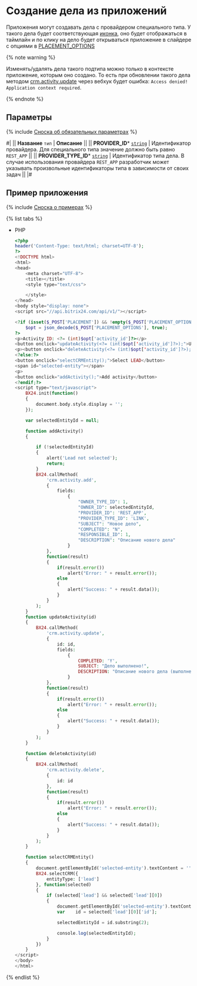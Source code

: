 # Создание дела из приложений 

Приложения могут создавать дела с провайдером специального типа. У такого дела будет соответствующая [иконка](*icon), оно будет отображаться в таймлайн и по клику на дело будет открываться приложение в слайдере с опциями в [PLACEMENT_OPTIONS](../../../../widgets/crm/detail-activity.md#placement_options)

{% note warning %}

Изменять/удалять дела такого подтипа можно только в контексте приложение, которым оно создано. То есть при обновлении такого дела методом [crm.activity.update](../crm-activity-update.md) через вебхук будет ошибка: `Access denied! Application context required`.

{% endnote %}

## Параметры

{% include [Сноска об обязательных параметрах](../../../../../_includes/required.md) %}

#|
|| **Название**
`тип` | **Описание** ||
|| **PROVIDER_ID***
[`string`](../../../../data-types.md) | Идентификатор провайдера. Для специального типа значение должно быть равно `REST_APP` ||
|| **PROVIDER_TYPE_ID***
[`string`](../../../../data-types.md) | Идентификатор типа дела. В случае использования провайдера `REST_APP` разработчик может указывать произвольные идентификаторы типа в зависимости от своих задач ||
|#

## Пример приложения

{% include [Сноска о примерах](../../../../../_includes/examples.md) %}

{% list tabs %}

- PHP

    ```php
    <?php
    header('Content-Type: text/html; charset=UTF-8');
    ?>
    <!DOCTYPE html>
    <html>
    <head>
        <meta charset="UTF-8">
        <title></title>
        <style type="text/css">

        </style>
    </head>
    <body style="display: none">
    <script src="//api.bitrix24.com/api/v1/"></script>

    <?if (isset($_POST['PLACEMENT']) && !empty($_POST['PLACEMENT_OPTIONS'])):
        $opt = json_decode($_POST['PLACEMENT_OPTIONS'], true);
    ?>
    <p>Activity ID: <?= (int)$opt['activity_id']?></p>
    <button onclick="updateActivity(<?= (int)$opt['activity_id']?>);">Update activity (set new description + completed)</button>
    <p><button onclick="deleteActivity(<?= (int)$opt['activity_id']?>);">Delete activity</button>
    <?else:?>
    <button onclick="selectCRMEntity();">Select LEAD</button>
    <span id="selected-entity"></span>
    <p>
    <button onclick="addActivity();">Add activity</button>
    <?endif;?>
    <script type="text/javascript">
        BX24.init(function()
        {
            document.body.style.display = '';
        });

        var selectedEntityId = null;

        function addActivity()
        {

            if (!selectedEntityId)
            {
                alert('Lead not selected');
                return;
            }
            BX24.callMethod(
                'crm.activity.add',
                {
                    fields:
                        {
                            "OWNER_TYPE_ID": 1,
                            "OWNER_ID": selectedEntityId,
                            "PROVIDER_ID": 'REST_APP',
                            "PROVIDER_TYPE_ID": 'LINK',
                            "SUBJECT": "Новое дело",
                            "COMPLETED": "N",
                            "RESPONSIBLE_ID": 1,
                            "DESCRIPTION": "Описание нового дела"
                        }
                },
                function(result)
                {
                    if(result.error())
                        alert("Error: " + result.error());
                    else
                    {
                        alert("Success: " + result.data());
                    }
                }
            );
        }
        function updateActivity(id)
        {
            BX24.callMethod(
                'crm.activity.update',
                {
                    id: id,
                    fields:
                        {
                            COMPLETED: 'Y',
                            SUBJECT: "Дело выполнено!",
                            DESCRIPTION: "Описание нового дела (выполнено)"
                        }
                },
                function(result)
                {
                    if(result.error())
                        alert("Error: " + result.error());
                    else
                    {
                        alert("Success: " + result.data());
                    }
                }
            );
        }

        function deleteActivity(id)
        {
            BX24.callMethod(
                'crm.activity.delete',
                {
                    id: id
                },
                function(result)
                {
                    if(result.error())
                        alert("Error: " + result.error());
                    else
                    {
                        alert("Success: " + result.data());
                    }
                }
            );
        }

        function selectCRMEntity()
        {
            document.getElementById('selected-entity').textContent = '';
            BX24.selectCRM({
                entityType: ['lead']
            }, function(selected)
            {
                if (selected['lead'] && selected['lead'][0])
                {
                    document.getElementById('selected-entity').textContent = selected['lead'][0]['title'];
                    var    id = selected['lead'][0]['id'];

                    selectedEntityId = id.substring(2);

                    console.log(selectedEntityId);
                }
            })
        }
    </script>
    </body>
    </html>
    ```

{% endlist %}

[*icon]: ![иконка](./_images/activity_application.png)

